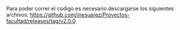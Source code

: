 Para poder correr el codigo es necesario descargarse los siguientes archivos: https://github.com/inesuarez/Proyectos-facultad/releases/tag/v2.0.0.

